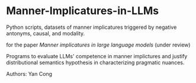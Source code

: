 # Manner-Implicatures-in-LLMs
Python scripts, datasets of manner implicatures triggered by negative antonyms, causal, and modality.

for the paper _Manner implicatures in large language models_ (under review)

Programs to evaluate LLMs' competence in manner implictures and justify distributional semantics hypothesis in characterizing pragmatic nuances.

Authors: Yan Cong 

